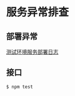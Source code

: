 # 服务异常排查



## 部署异常

[测试环境服务部署日志](https://cs.console.aliyun.com/?spm=5176.2020520111.aliyun_sidebar.aliyun_sidebar_cs.769dd103DDMkBd#/appdetail/cf39f40813987480b9692711e5643f75d/fe-micro-server/all/log)


## 接口

```sh
$ npm test
```